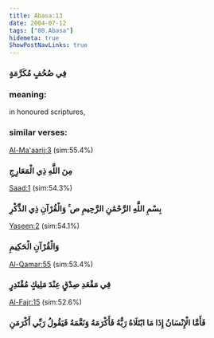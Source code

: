 ```yaml
---
title: Abasa:13
date: 2004-07-12
tags: ["80.Abasa"]
hidemeta: true 
ShowPostNavLinks: true 
---
```

### فِي صُحُفٍ مُكَرَّمَةٍ
### meaning: 
in honoured scriptures,
### similar verses: 

[Al-Ma'aarij:3](/70/3) (sim:55.4%)

### مِنَ اللَّهِ ذِي الْمَعَارِجِ

[Saad:1](/38/1) (sim:54.3%)

### بِسْمِ اللَّهِ الرَّحْمَٰنِ الرَّحِيمِ ص ۚ وَالْقُرْآنِ ذِي الذِّكْرِ

[Yaseen:2](/36/2) (sim:54.1%)

### وَالْقُرْآنِ الْحَكِيمِ

[Al-Qamar:55](/54/55) (sim:53.4%)

### فِي مَقْعَدِ صِدْقٍ عِنْدَ مَلِيكٍ مُقْتَدِرٍ

[Al-Fajr:15](/89/15) (sim:52.6%)

### فَأَمَّا الْإِنْسَانُ إِذَا مَا ابْتَلَاهُ رَبُّهُ فَأَكْرَمَهُ وَنَعَّمَهُ فَيَقُولُ رَبِّي أَكْرَمَنِ
